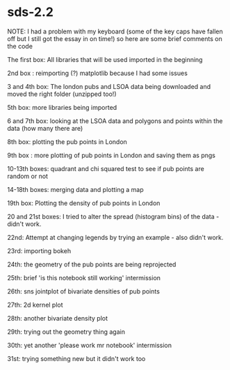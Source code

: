# sds-2.2
NOTE: I had a problem with my keyboard (some of the key caps have fallen off but I still got the essay in on time!) so here are some brief comments on the code

The first box: All libraries that will be used imported in the beginning 

2nd box : reimporting (?) matplotlib because I had some issues

3 and 4th box: The london pubs and LSOA data being downloaded and moved the right folder (unzipped too!)

5th box: more libraries being imported

6 and 7th box: looking at the LSOA data and polygons and points within the data (how many there are)

8th box: plotting the pub points in London

9th box : more plotting of pub points in London and saving them as pngs

10-13th boxes: quadrant and chi squared test to see if pub points are random or not

14-18th boxes: merging data and plotting a map

19th box: Plotting the density of pub points in London

20 and 21st boxes: I tried to alter the spread (histogram bins) of the data - didn't work.

22nd: Attempt at changing legends by trying an example - also didn't work.

23rd: importing bokeh

24th: the geometry of the pub points are being reprojected

25th: brief 'is this notebook still working' intermission

26th: sns jointplot of bivariate densities of pub points

27th: 2d kernel plot

28th: another bivariate density plot

29th: trying out the geometry thing again 

30th: yet another 'please work mr notebook' intermission

31st: trying something new but it didn't work too
